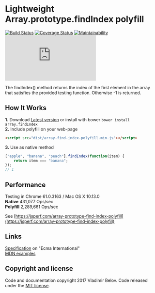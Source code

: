 # Lightweight Array.prototype.findIndex polyfill
[![Build Status](https://travis-ci.org/vovkabelov/array.findIndex.svg?branch=master)](https://travis-ci.org/vovkabelov/array.findIndex)
[![Coverage Status](https://coveralls.io/repos/github/vovkabelov/array.findIndex/badge.svg?branch=master&service=Github)](https://coveralls.io/github/vovkabelov/array.findIndex?branch=master&service=Github)
[![Maintainability](https://api.codeclimate.com/v1/badges/5850f186343160e5f42c/maintainability)](https://codeclimate.com/github/vovkabelov/array.findIndex/maintainability)
[![Size](https://badges.herokuapp.com/size/github/vovkabelov/array.findIndex/master/src/array-find-index-polyfill.js?gzip=true)](https://raw.githubusercontent.com/vovkabelov/array.findIndex/master/dist/array-find-index-polyfill.min.js)

The findIndex() method returns the index of the first element in the array 
that satisfies the provided testing function. Otherwise -1 is returned.

## How It Works
**1.** Download [Latest version](https://github.com/vovkabelov/array.findIndex/archive/master.zip) or install with bower 
`bower install array.findIndex`  
**2.** Include polyfill on your web-page 
```html
<script src="dist/array-find-index-polyfill.min.js"></script>
```
**3.** Use as native method
```javascript
["apple", "banana", "peach"].findIndex(function(item) {
    return item === "banana";
});
// 1
```

## Performance
Testing in Chrome 61.0.3163 / Mac OS X 10.13.0  
**Native** 431,077 Ops/sec   
**Polyfill** 2,289,661 Ops/sec  

See [https://jsperf.com/array-prototype-find-index-polyfill](https://jsperf.com/array-prototype-find-index-polyfill)

## Links
[Specification](http://www.ecma-international.org/ecma-262/6.0/#sec-array.prototype.findindex) on "Ecma International"  
[MDN examples](https://developer.mozilla.org/en-US/docs/Web/JavaScript/Reference/Global_Objects/Array/findIndex)

## Copyright and license
Code and documentation copyright 2017 Vladimir Belov. Code released under the [MIT license](https://github.com/vovkabelov/array.find/blob/master/LICENSE).